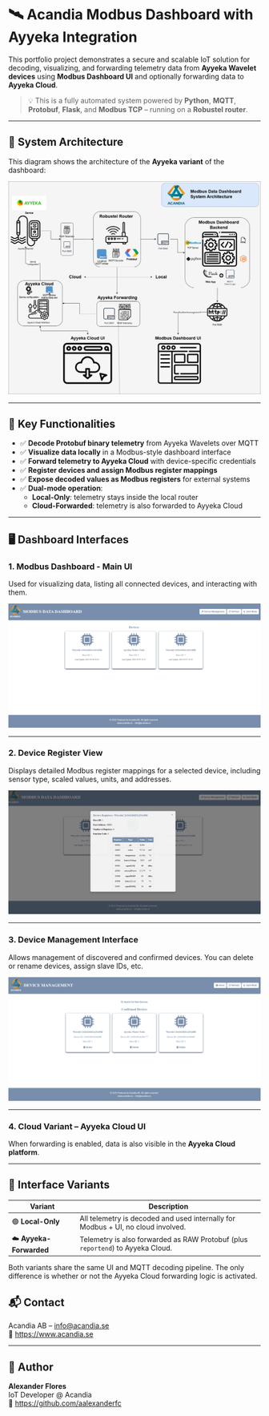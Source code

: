 # 🛰️ Acandia Modbus Dashboard with Ayyeka Integration

This portfolio project demonstrates a secure and scalable IoT solution for decoding, visualizing, and forwarding telemetry data from **Ayyeka Wavelet devices** using **Modbus Dashboard UI** and optionally forwarding data to **Ayyeka Cloud**.

> 💡 This is a fully automated system powered by **Python**, **MQTT**, **Protobuf**, **Flask**, and **Modbus TCP** – running on a **Robustel router**.

---

## 📸 System Architecture

This diagram shows the architecture of the **Ayyeka variant** of the dashboard:

![System Architecture](/images/AyyekaDiagram.png)

---

## 🔧 Key Functionalities

- ✅ **Decode Protobuf binary telemetry** from Ayyeka Wavelets over MQTT
- ✅ **Visualize data locally** in a Modbus-style dashboard interface
- ✅ **Forward telemetry to Ayyeka Cloud** with device-specific credentials
- ✅ **Register devices and assign Modbus register mappings**
- ✅ **Expose decoded values as Modbus registers** for external systems
- ✅ **Dual-mode operation**:
  - **Local-Only**: telemetry stays inside the local router
  - **Cloud-Forwarded**: telemetry is also forwarded to Ayyeka Cloud

---

## 🖥️ Dashboard Interfaces

### 1. **Modbus Dashboard - Main UI**

Used for visualizing data, listing all connected devices, and interacting with them.

![Dashboard View](/images/modbus-dashboard-view.png)

---

### 2. **Device Register View**

Displays detailed Modbus register mappings for a selected device, including sensor type, scaled values, units, and addresses.

![Register View](/images/modbus_register_view.png)

---

### 3. **Device Management Interface**

Allows management of discovered and confirmed devices. You can delete or rename devices, assign slave IDs, etc.

![Device Management](/images/device_management_overview.png)

---

### 4. **Cloud Variant – Ayyeka Cloud UI**

When forwarding is enabled, data is also visible in the **Ayyeka Cloud platform**.



---

## 🔀 Interface Variants

| Variant          | Description                                                                 |
|------------------|-----------------------------------------------------------------------------|
| 🟢 **Local-Only**     | All telemetry is decoded and used internally for Modbus + UI, no cloud involved. |
| ☁️ **Ayyeka-Forwarded** | Telemetry is also forwarded as RAW Protobuf (plus `reportend`) to Ayyeka Cloud.  |

Both variants share the same UI and MQTT decoding pipeline. The only difference is whether or not the Ayyeka Cloud forwarding logic is activated.



## 📬 Contact

Acandia AB – [info@acandia.se](mailto:info@acandia.se)  
🔗 https://www.acandia.se

---

## 🧠 Author

**Alexander Flores**  
IoT Developer @ Acandia  
🔗 https://github.com/aalexanderfc


